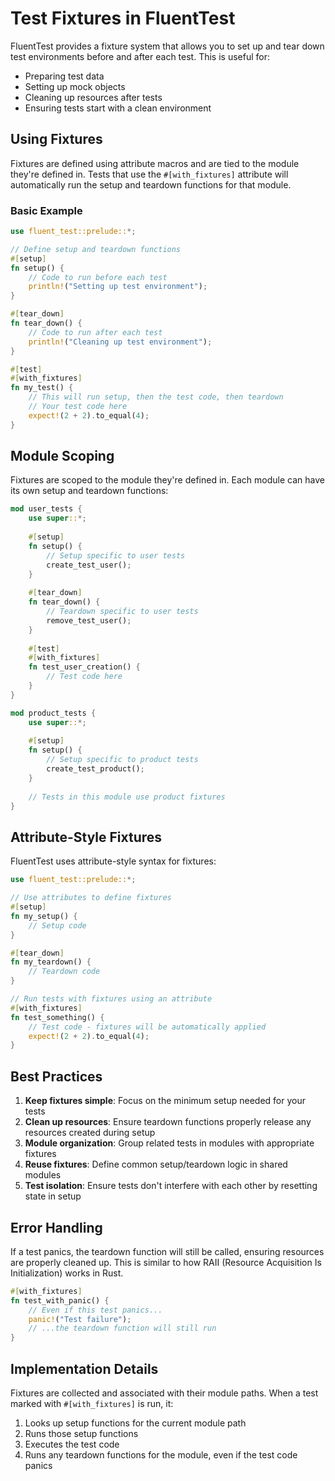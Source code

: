 # Test Fixtures in FluentTest

FluentTest provides a fixture system that allows you to set up and tear down test environments before and after each test. This is useful for:

- Preparing test data
- Setting up mock objects
- Cleaning up resources after tests
- Ensuring tests start with a clean environment

## Using Fixtures

Fixtures are defined using attribute macros and are tied to the module they're defined in. Tests that use the `#[with_fixtures]` attribute will automatically run the setup and teardown functions for that module.

### Basic Example

```rust
use fluent_test::prelude::*;

// Define setup and teardown functions
#[setup]
fn setup() {
    // Code to run before each test
    println!("Setting up test environment");
}

#[tear_down]
fn tear_down() {
    // Code to run after each test
    println!("Cleaning up test environment");
}

#[test]
#[with_fixtures]
fn my_test() {
    // This will run setup, then the test code, then teardown
    // Your test code here
    expect!(2 + 2).to_equal(4);
}
```

## Module Scoping

Fixtures are scoped to the module they're defined in. Each module can have its own setup and teardown functions:

```rust
mod user_tests {
    use super::*;
    
    #[setup]
    fn setup() {
        // Setup specific to user tests
        create_test_user();
    }
    
    #[tear_down]
    fn tear_down() {
        // Teardown specific to user tests
        remove_test_user();
    }
    
    #[test]
    #[with_fixtures]
    fn test_user_creation() {
        // Test code here
    }
}

mod product_tests {
    use super::*;
    
    #[setup]
    fn setup() {
        // Setup specific to product tests
        create_test_product();
    }
    
    // Tests in this module use product fixtures
}
```

## Attribute-Style Fixtures

FluentTest uses attribute-style syntax for fixtures:

```rust
use fluent_test::prelude::*;

// Use attributes to define fixtures
#[setup]
fn my_setup() {
    // Setup code
}

#[tear_down]
fn my_teardown() {
    // Teardown code
}

// Run tests with fixtures using an attribute
#[with_fixtures]
fn test_something() {
    // Test code - fixtures will be automatically applied
    expect!(2 + 2).to_equal(4);
}
```

## Best Practices

1. **Keep fixtures simple**: Focus on the minimum setup needed for your tests
2. **Clean up resources**: Ensure teardown functions properly release any resources created during setup
3. **Module organization**: Group related tests in modules with appropriate fixtures
4. **Reuse fixtures**: Define common setup/teardown logic in shared modules
5. **Test isolation**: Ensure tests don't interfere with each other by resetting state in setup

## Error Handling

If a test panics, the teardown function will still be called, ensuring resources are properly cleaned up. This is similar to how RAII (Resource Acquisition Is Initialization) works in Rust.

```rust
#[with_fixtures]
fn test_with_panic() {
    // Even if this test panics...
    panic!("Test failure");
    // ...the teardown function will still run
}
```

## Implementation Details

Fixtures are collected and associated with their module paths. When a test marked with `#[with_fixtures]` is run, it:

1. Looks up setup functions for the current module path
2. Runs those setup functions
3. Executes the test code
4. Runs any teardown functions for the module, even if the test code panics